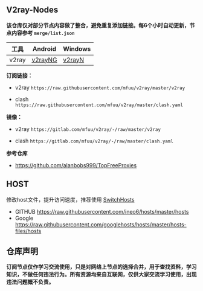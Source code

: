 ## V2ray-Nodes
**该仓库仅对部分节点内容做了整合，避免重复添加链接。每6个小时自动更新，节点内容参考 `merge/list.json`**

|  工具  | Android  | Windows  |  
|  ----  | ----   | ----  |  
| v2ray  | [v2rayNG](https://github.com/2dust/v2rayNG/releases/download/1.6.28/v2rayNG_1.6.28_arm64-v8a.apk) | [v2rayN](https://github.com/2dust/v2rayN/releases/download/3.27/v2rayN-Core.zip) |  

**订阅链接：**

* v2ray
`https://raw.githubusercontent.com/mfuu/v2ray/master/v2ray`

* clash
`https://raw.githubusercontent.com/mfuu/v2ray/master/clash.yaml`


**镜像：**


* v2ray
`https://gitlab.com/mfuu/v2ray/-/raw/master/v2ray`

* clash
`https://gitlab.com/mfuu/v2ray/-/raw/master/clash.yaml`


**参考仓库**

* https://github.com/alanbobs999/TopFreeProxies

## HOST

修改host文件，提升访问速度，推荐使用 [SwitchHosts](https://github.com/oldj/SwitchHosts)

* GITHUB https://raw.githubusercontent.com/ineo6/hosts/master/hosts
* Google https://raw.githubusercontent.com/googlehosts/hosts/master/hosts-files/hosts


## 仓库声明

**订阅节点仅作学习交流使用，只是对网络上节点的选择合并，用于查找资料，学习知识，不做任何违法行为。所有资源均来自互联网，仅供大家交流学习使用，出现违法问题概不负责。**
